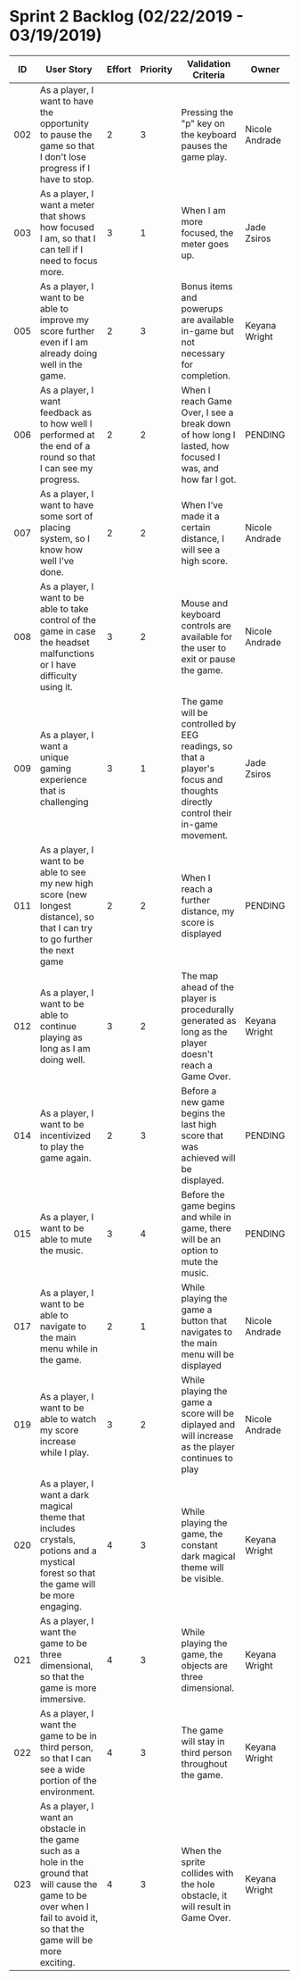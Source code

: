 # Sprint 2 Backlog (02/22/2019 - 03/19/2019)

|ID  | User Story | Effort | Priority | Validation Criteria | Owner |
|----|------------|--------|----------|---------------------|--------|
|002 | As a player, I want to have the opportunity to pause the game so that I don't lose progress if I have to stop.|2|3|  Pressing the "p" key on the keyboard pauses the game play.|Nicole Andrade|
|003 | As a player, I want a meter that shows how focused I am, so that I can tell if I need to focus more.|3|1|When I am more focused, the meter goes up. |Jade Zsiros|
|005 | As a player, I want to be able to improve my score further even if I am already doing well in the game. |2|3|Bonus items and powerups are available in-game but not necessary for completion.|Keyana Wright|
|006 |As a player, I want feedback as to how well I performed at the end of a round so that I can see my progress.|2|2|When I reach Game Over, I see a break down of how long I lasted, how focused I was, and how far I got.|PENDING|
|007 |As a player, I want to have some sort of placing system, so I know how well I’ve done.|2|2| When I’ve made it a certain distance, I will see a high score. |Nicole Andrade|
|008 |As a player, I want to be able to take control of the game in case the headset malfunctions or I have difficulty using it. |3|2|Mouse and keyboard controls are available for the user to exit or pause the game.|Nicole Andrade|
|009 |As a player, I want a unique gaming experience that is challenging |3|1| The game will be controlled by EEG readings, so that a player's focus and thoughts directly control their in-game movement. |Jade Zsiros|
|011 |As a player, I want to be able to see my new high score (new longest distance), so that I can try to go further the next game |2|2|When I reach a further distance, my score is displayed |PENDING|
|012 |As a player, I want to be able to continue playing as long as I am doing well.|3|2|The map ahead of the player is procedurally generated as long as the player doesn't reach a Game Over.|Keyana Wright|
|014 |As a player, I want to be incentivized to play the game again.|2|3|Before a new game begins the last high score that was achieved will be displayed.|PENDING|
|015 |As a player, I want to be able to mute the music.|3|4|Before the game begins and while in game, there will be an option to mute the music.|PENDING|
|017 |As a player, I want to be able to navigate to the main menu while in the game.|2|1|While playing the game a button that navigates to the main menu will be displayed|Nicole Andrade|
|019 |As a player, I want to be able to watch my score increase while I play.|3|2|While playing the game a score will be diplayed and will increase as the player continues to play|Nicole Andrade|
|020|As a player, I want a dark magical theme that includes crystals, potions and a mystical forest so that the game will be more engaging.|4|3|While playing the game, the constant dark magical theme will be visible.|Keyana Wright|
|021|As a player, I want the game to be three dimensional, so that the game is more immersive.|4|3|While playing the game, the objects are three dimensional.|Keyana Wright|
|022|As a player, I want the game to be in third person, so that I can see a wide portion of the environment.|4|3|The game will stay in third person throughout the game.|Keyana Wright|
|023|As a player, I want an obstacle in the game such as a hole in the ground that will cause the game to be over when I fail to avoid it, so that the game will be more exciting.|4|3|When the sprite collides with the hole obstacle, it will result in Game Over.|Keyana Wright|
